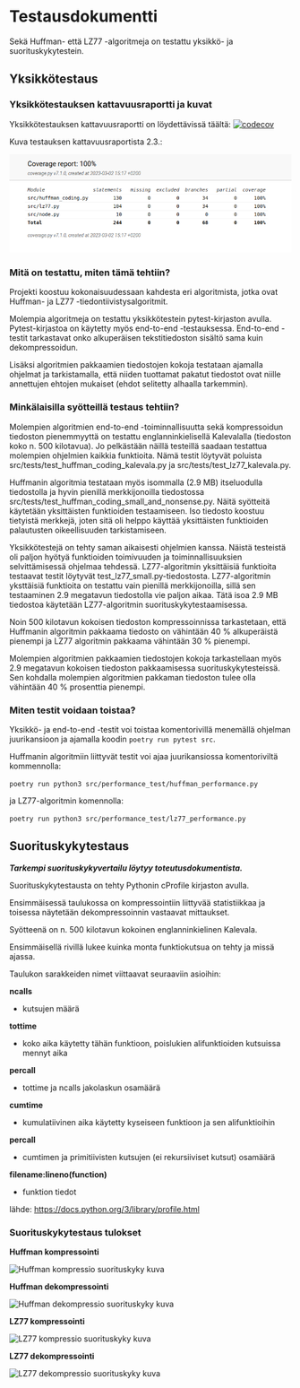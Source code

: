 # Testausdokumentti

Sekä Huffman- että LZ77 -algoritmeja on testattu yksikkö- ja suorituskykytestein.

## Yksikkötestaus

### Yksikkötestauksen kattavuusraportti ja kuvat

Yksikkötestauksen kattavuusraportti on löydettävissä täältä:
[![codecov](https://codecov.io/gh/susannakinnunen/tiralabra-tiedontiivistys-algoritmit/branch/main/graph/badge.svg?token=KEMF99W3XG)](https://codecov.io/gh/susannakinnunen/tiralabra-tiedontiivistys-algoritmit)

Kuva testauksen kattavuusraportista 2.3.:

![Testikattavuusraportti-kuva 2.3.](https://github.com/susannakinnunen/tiralabra-tiedontiivistys-algoritmit/blob/main/dokumentaatio/kuvat/Coverage%20report%202023-03-02.png)


### Mitä on testattu, miten tämä tehtiin?

Projekti koostuu kokonaisuudessaan kahdesta eri algoritmista, jotka ovat Huffman- ja LZ77 -tiedontiivistysalgoritmit.

Molempia algoritmeja on testattu yksikkötestein pytest-kirjaston avulla. Pytest-kirjastoa on käytetty myös end-to-end -testauksessa. End-to-end -testit tarkastavat onko alkuperäisen tekstitiedoston sisältö sama kuin dekompressoidun.

Lisäksi algoritmien pakkaamien tiedostojen kokoja testataan ajamalla ohjelmat ja tarkistamalla, että niiden tuottamat pakatut tiedostot ovat niille annettujen ehtojen mukaiset (ehdot selitetty alhaalla tarkemmin).

### Minkälaisilla syötteillä testaus tehtiin?

Molempien algoritmien end-to-end -toiminnallisuutta sekä kompressoidun tiedoston pienemmyyttä on testattu englanninkielisellä Kalevalalla (tiedoston koko n. 500 kilotavua). Jo pelkästään näillä testeillä saadaan testattua molempien ohjelmien kaikkia funktioita. Nämä testit löytyvät poluista src/tests/test_huffman_coding_kalevala.py ja src/tests/test_lz77_kalevala.py.

Huffmanin algoritmia testataan myös isommalla (2.9 MB) itseluodulla tiedostolla ja hyvin pienillä merkkijonoilla tiedostossa src/tests/test_huffman_coding_small_and_nonsense.py. Näitä syötteitä käytetään yksittäisten funktioiden testaamiseen. Iso tiedosto koostuu tietyistä merkkejä, joten sitä oli helppo käyttää yksittäisten funktioiden palautusten oikeellisuuden tarkistamiseen. 

Yksikkötestejä on tehty saman aikaisesti ohjelmien kanssa. Näistä testeistä oli paljon hyötyä funktioiden toimivuuden ja toiminnallisuuksien selvittämisessä ohjelmaa tehdessä. LZ77-algoritmin yksittäisiä funktioita testaavat testit löytyvät test_lz77_small.py-tiedostosta. LZ77-algoritmin yksttäisiä funktioita on testattu vain pienillä merkkijonoilla, sillä sen testaaminen 2.9 megatavun tiedostolla vie paljon aikaa. Tätä isoa 2.9 MB tiedostoa käytetään LZ77-algoritmin suorituskykytestaamisessa.

Noin 500 kilotavun kokoisen tiedoston kompressoinnissa tarkastetaan, että Huffmanin algoritmin pakkaama tiedosto on vähintään 40 % alkuperäistä pienempi ja LZ77 algoritmin pakkaama vähintään 30 % pienempi.

Molempien algoritmien pakkaamien tiedostojen kokoja tarkastellaan myös 2.9 megatavun kokoisen tiedoston pakkaamisessa suorituskykytesteissä. Sen kohdalla molempien algoritmien pakkaman tiedoston tulee olla vähintään 40 % prosenttia pienempi.

### Miten testit voidaan toistaa?
Yksikkö- ja end-to-end -testit voi toistaa komentorivillä menemällä ohjelman juurikansioon ja ajamalla koodin ```poetry run pytest src```.

Huffmanin algoritmiin liittyvät testit voi ajaa juurikansiossa komentoriviltä kommennolla:

```poetry run python3 src/performance_test/huffman_performance.py```

ja LZ77-algoritmin komennolla:

```poetry run python3 src/performance_test/lz77_performance.py```

## Suorituskykytestaus

***Tarkempi suorituskykyvertailu löytyy toteutusdokumentista.***

Suorituskykytestausta on tehty Pythonin cProfile kirjaston avulla. 

Ensimmäisessä taulukossa on kompressointiin liittyvää statistiikkaa ja toisessa näytetään dekompressoinnin vastaavat mittaukset.

Syötteenä on n. 500 kilotavun kokoinen englanninkielinen Kalevala.

Ensimmäisellä rivillä lukee kuinka monta funktiokutsua on tehty ja missä ajassa.

Taulukon sarakkeiden nimet viittaavat seuraaviin asioihin:

**ncalls**
- kutsujen määrä

**tottime**
- koko aika käytetty tähän funktioon, poislukien alifunktioiden kutsuissa mennyt aika

**percall**
- tottime ja ncalls jakolaskun osamäärä

**cumtime**
- kumulatiivinen aika käytetty kyseiseen funktioon ja sen alifunktioihin

**percall**
- cumtimen ja primitiivisten kutsujen (ei rekursiiviset kutsut) osamäärä

**filename:lineno(function)**
- funktion tiedot

lähde: https://docs.python.org/3/library/profile.html

### Suorituskykytestaus tulokset

**Huffman kompressointi**

![Huffman kompressio suorituskyky kuva](https://github.com/susannakinnunen/tiralabra-tiedontiivistys-algoritmit/blob/main/dokumentaatio/kuvat/vol%202%20huffman%20compress%202023-03-02%2015-23-40.png)

**Huffman dekompressointi**

![Huffman dekompressio suorituskyky kuva](https://github.com/susannakinnunen/tiralabra-tiedontiivistys-algoritmit/blob/main/dokumentaatio/kuvat/vol%202%20huffman%20decompress%202023-03-02%2015-26-12.png)

**LZ77 kompressointi**

![LZ77 kompressio suorituskyky kuva](https://github.com/susannakinnunen/tiralabra-tiedontiivistys-algoritmit/blob/main/dokumentaatio/kuvat/lz77%20compression%202023-02-25%2014-27-47.png)

**LZ77 dekompressointi**

![LZ77 dekompressio suorituskyky kuva](https://github.com/susannakinnunen/tiralabra-tiedontiivistys-algoritmit/blob/main/dokumentaatio/kuvat/lz77%202023-02-25%2014-33-11.png)
